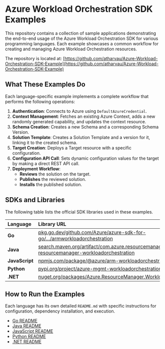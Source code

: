 # Azure Workload Orchestration SDK Examples

This repository contains a collection of sample applications demonstrating the end-to-end usage of the Azure Workload Orchestration SDK for various programming languages. Each example showcases a common workflow for creating and managing Azure Workload Orchestration resources.

The repository is located at: [https://github.com/atharvau/Azure-Workload-Orchestration-SDK-Example](https://github.com/atharvau/Azure-Workload-Orchestration-SDK-Example)

## What These Examples Do

Each language-specific example implements a complete workflow that performs the following operations:

1.  **Authentication**: Connects to Azure using `DefaultAzureCredential`.
2.  **Context Management**: Fetches an existing Azure Context, adds a new randomly generated capability, and updates the context resource.
3.  **Schema Creation**: Creates a new Schema and a corresponding Schema Version.
4.  **Solution Template**: Creates a Solution Template and a version for it, linking it to the created schema.
5.  **Target Creation**: Deploys a Target resource with a specific configuration.
6.  **Configuration API Call**: Sets dynamic configuration values for the target by making a direct REST API call.
7.  **Deployment Workflow**:
    *   **Reviews** the solution on the target.
    *   **Publishes** the reviewed solution.
    *   **Installs** the published solution.


## SDKs and Libraries

The following table lists the official SDK libraries used in these examples.

| Language     | Library URL                                                                                                                              |
| :----------- | :--------------------------------------------------------------------------------------------------------------------------------------- |
| **Go**       | [pkg.go.dev/github.com/Azure/azure-sdk-for-go/.../armworkloadorchestration](https://pkg.go.dev/github.com/Azure/azure-sdk-for-go/sdk/resourcemanager/workloadorchestration/armworkloadorchestration) |
| **Java**     | [search.maven.org/artifact/com.azure.resourcemanager/azure-resourcemanager-workloadorchestration](https://search.maven.org/artifact/com.azure.resourcemanager/azure-resourcemanager-workloadorchestration) |
| **JavaScript** | [npmjs.com/package/@azure/arm-workloadorchestration](https://www.npmjs.com/package/@azure/arm-workloadorchestration)                     |
| **Python**   | [pypi.org/project/azure-mgmt-workloadorchestration](https://pypi.org/project/azure-mgmt-workloadorchestration/)                               |
| **.NET**     | [nuget.org/packages/Azure.ResourceManager.WorkloadOrchestration](https://www.nuget.org/packages/Azure.ResourceManager.WorkloadOrchestration) |

## How to Run the Examples

Each language has its own detailed `README.md` with specific instructions for configuration, dependency installation, and execution.

- [Go README](./golang/README.md)
- [Java README](./java/README.md)
- [JavaScript README](./js/README.md)
- [Python README](./python/README.md)
- [.NET README](./net/README.md)

